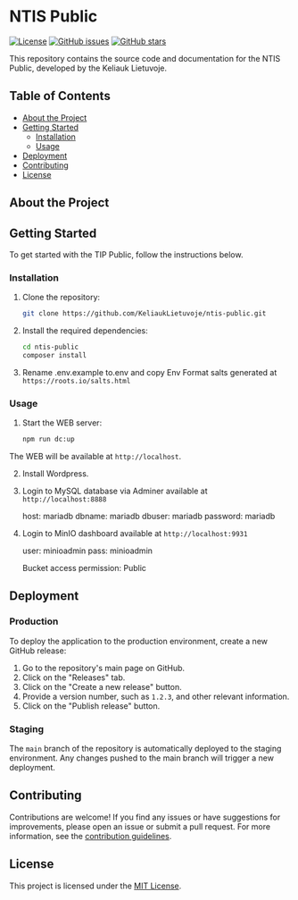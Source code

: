 # NTIS Public

[![License](https://img.shields.io/github/license/KeliaukLietuvoje/ntis-public)](https://github.com/KeliaukLietuvoje/ntis-public/blob/main/LICENSE)
[![GitHub issues](https://img.shields.io/github/issues/KeliaukLietuvoje/ntis-public)](https://github.com/KeliaukLietuvoje/ntis-public/issues)
[![GitHub stars](https://img.shields.io/github/stars/KeliaukLietuvoje/ntis-public)](https://github.com/KeliaukLietuvoje/ntis-public/stargazers)

This repository contains the source code and documentation for the NTIS Public, developed by the Keliauk Lietuvoje.

## Table of Contents

- [About the Project](#about-the-project)
- [Getting Started](#getting-started)
    - [Installation](#installation)
    - [Usage](#usage)
- [Deployment](#deployment)
- [Contributing](#contributing)
- [License](#license)

## About the Project

## Getting Started

To get started with the TIP Public, follow the instructions below.

### Installation

1. Clone the repository:

   ```bash
   git clone https://github.com/KeliaukLietuvoje/ntis-public.git
   ```

2. Install the required dependencies:

   ```bash
   cd ntis-public
   composer install
   ```
3. Rename .env.example to.env and copy Env Format salts generated at `https://roots.io/salts.html`

### Usage

1. Start the WEB server:

   ```bash
   npm run dc:up
   ```

The WEB will be available at `http://localhost`.

2. Install Wordpress.

3. Login to MySQL database via Adminer available at `http://localhost:8888`

    host: mariadb
    dbname: mariadb
    dbuser: mariadb
    password: mariadb

4. Login to MinIO dashboard available at `http://localhost:9931`

    user: minioadmin
    pass: minioadmin

    Bucket access permission: Public

## Deployment

### Production

To deploy the application to the production environment, create a new GitHub release:

1. Go to the repository's main page on GitHub.
2. Click on the "Releases" tab.
3. Click on the "Create a new release" button.
4. Provide a version number, such as `1.2.3`, and other relevant information.
5. Click on the "Publish release" button.

### Staging

The `main` branch of the repository is automatically deployed to the staging environment. Any changes pushed to the main
branch will trigger a new deployment.

## Contributing

Contributions are welcome! If you find any issues or have suggestions for improvements, please open an issue or submit a
pull request. For more information, see the [contribution guidelines](./CONTRIBUTING.md).

## License

This project is licensed under the [MIT License](./LICENSE).